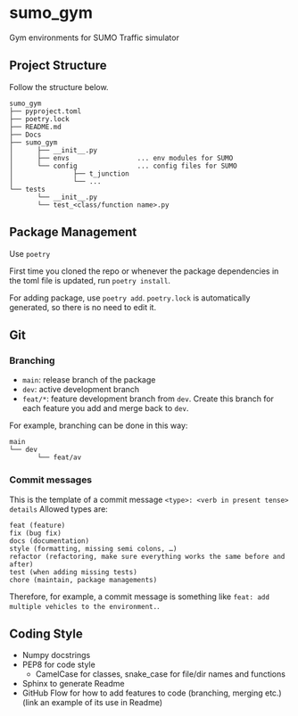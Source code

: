 # sumo_gym
Gym environments for SUMO Traffic simulator

## Project Structure
Follow the structure below.
```
sumo_gym
├── pyproject.toml
├── poetry.lock
├── README.md
├── Docs
├── sumo_gym
│      ├── __init__.py
│      ├── envs                 ... env modules for SUMO
│      └── config               ... config files for SUMO
│               ├── t_junction   
│               └── ...  
└── tests
       └── __init__.py
       └── test_<class/function name>.py

```
## Package Management
Use `poetry`

First time you cloned the repo or whenever the package dependencies in the toml file is updated, run `poetry install`.

For adding package, use `poetry add`. `poetry.lock` is automatically generated, so there is no need to edit it.

## Git
### Branching
- `main`: release branch of the package
- `dev`: active development branch
- `feat/*`: feature development branch from `dev`. Create this branch for each feature you add and merge back to `dev`.

For example, branching can be done in this way:

```
main
└── dev
       └── feat/av
```

### Commit messages
This is the template of a commit message
```<type>: <verb in present tense> details```
Allowed types are:

    feat (feature)
    fix (bug fix)
    docs (documentation)
    style (formatting, missing semi colons, …)
    refactor (refactoring, make sure everything works the same before and after)
    test (when adding missing tests)
    chore (maintain, package managements)

Therefore, for example, a commit message is something like ```feat: add multiple vehicles to the environment.```.

## Coding Style

- Numpy docstrings
- PEP8 for code style
    - CamelCase for classes, snake_case for file/dir names and functions
- Sphinx to generate Readme
- GitHub Flow for how to add features to code (branching, merging etc.) (link an example of its use in Readme)


